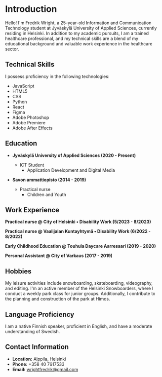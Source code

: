 # Introduction
Hello! I'm Fredrik Wright, a 25-year-old Information and Communication Technology student at Jyväskylä University of Applied Sciences, currently residing in Helsinki. In addition to my academic pursuits, I am a trained healthcare professional, and my technical skills are a blend of my educational background and valuable work experience in the healthcare sector.

## Technical Skills
I possess proficiency in the following technologies:
- JavaScript
- HTML5
- CSS
- Python
- React
- Figma
- Adobe Photoshop
- Adobe Premiere
- Adobe After Effects

## Education
- **Jyväskylä University of Applied Sciences (2020 - Present)**
  - ICT Student
    - Application Development and Digital Media

- **Savon ammattiopisto (2014 - 2019)**
  - Practical nurse
    - Children and Youth

## Work Experience
**Practical nurse @ City of Helsinki • Disability Work (5/2023 - 8/2023)**

**Practical nurse @ Vaalijalan Kuntayhtymä • Disability Work (6/2022 - 8/2022)**

**Early Childhood Education @ Touhula Daycare Aarresaari (2019 - 2020)**

**Personal Assistant @ City of Varkaus (2017 - 2019)**

## Hobbies
My leisure activities include snowboarding, skateboarding, videography, and editing. I'm an active member of the Helsinki Snowboarders, where I conduct a weekly park class for junior groups. Additionally, I contribute to the planning and construction of the park at Himos.

## Language Proficiency
I am a native Finnish speaker, proficient in English, and have a moderate understanding of Swedish.

## Contact Information
- **Location:** Alppila, Helsinki
- **Phone:** +358 40 7617533
- **Email:** wrightfredrik@gmail.com
